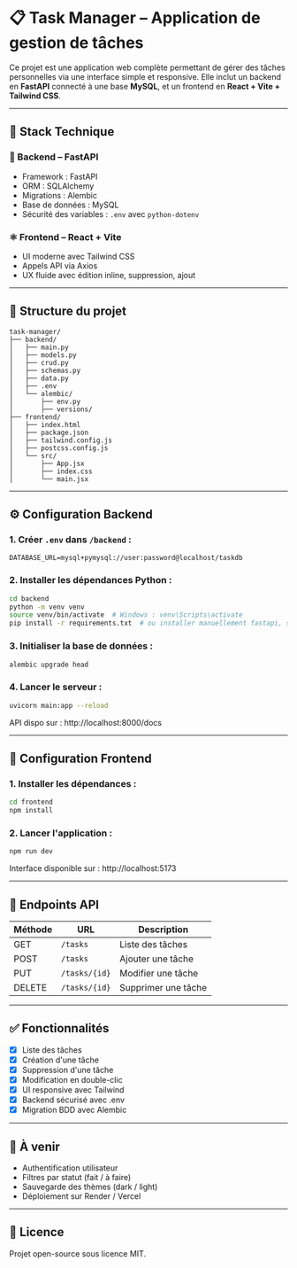 
# 📋 Task Manager – Application de gestion de tâches

Ce projet est une application web complète permettant de gérer des tâches personnelles via une interface simple et responsive. Elle inclut un backend en **FastAPI** connecté à une base **MySQL**, et un frontend en **React + Vite + Tailwind CSS**.

---

## 🧱 Stack Technique

### 🔧 Backend – FastAPI

- Framework : FastAPI
- ORM : SQLAlchemy
- Migrations : Alembic
- Base de données : MySQL
- Sécurité des variables : `.env` avec `python-dotenv`

### ⚛️ Frontend – React + Vite

- UI moderne avec Tailwind CSS
- Appels API via Axios
- UX fluide avec édition inline, suppression, ajout

---

## 📁 Structure du projet

```
task-manager/
├── backend/
│   ├── main.py
│   ├── models.py
│   ├── crud.py
│   ├── schemas.py
│   ├── data.py
│   ├── .env
│   └── alembic/
│       ├── env.py
│       ├── versions/
├── frontend/
│   ├── index.html
│   ├── package.json
│   ├── tailwind.config.js
│   ├── postcss.config.js
│   └── src/
│       ├── App.jsx
│       ├── index.css
│       └── main.jsx
```

---

## ⚙️ Configuration Backend

### 1. Créer `.env` dans `/backend` :

```env
DATABASE_URL=mysql+pymysql://user:password@localhost/taskdb
```

### 2. Installer les dépendances Python :

```bash
cd backend
python -m venv venv
source venv/bin/activate  # Windows : venv\Scripts\activate
pip install -r requirements.txt  # ou installer manuellement fastapi, sqlalchemy, pymysql, alembic, etc.
```

### 3. Initialiser la base de données :

```bash
alembic upgrade head
```

### 4. Lancer le serveur :

```bash
uvicorn main:app --reload
```

API dispo sur : http://localhost:8000/docs

---

## 🎨 Configuration Frontend

### 1. Installer les dépendances :

```bash
cd frontend
npm install
```

### 2. Lancer l'application :

```bash
npm run dev
```

Interface disponible sur : http://localhost:5173

---

## 📡 Endpoints API

| Méthode | URL             | Description          |
| -------- | --------------- | -------------------- |
| GET      | `/tasks`      | Liste des tâches    |
| POST     | `/tasks`      | Ajouter une tâche   |
| PUT      | `/tasks/{id}` | Modifier une tâche  |
| DELETE   | `/tasks/{id}` | Supprimer une tâche |

---

## ✅ Fonctionnalités

- [X] Liste des tâches
- [X] Création d'une tâche
- [X] Suppression d'une tâche
- [X] Modification en double-clic
- [X] UI responsive avec Tailwind
- [X] Backend sécurisé avec .env
- [X] Migration BDD avec Alembic

---

## 🧠 À venir

- Authentification utilisateur
- Filtres par statut (fait / à faire)
- Sauvegarde des thèmes (dark / light)
- Déploiement sur Render / Vercel

---

## 📄 Licence

Projet open-source sous licence MIT.
